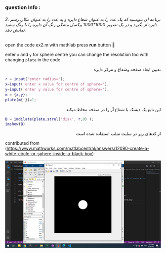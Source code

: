 
### question Info :

###### 2. برنامه ای بنویسید که یک عدد را به عنوان شعاع دایره و یه عدد را به عنوان مکان رسم دایره از بگیرد و در یک تصویر 1000*1000 پیکسل مشکی رنگ آن دایره را با رنگ سفید نمایش دهد.

open the code ex2.m with mathlab press **run** button :rocket: 

enter `x` and `y` for sphere centre
you can change the resolution too with changing `plate` in the code

<div dir = "rtl">
تعیین ابعاد صفحه وشعاع و مرکز دایره
</div>

```matlab
r = input('enter radius=');
x=input('enter x value for centre of sphere=');
y=input('enter y value for centre of sphere=');
m = {x,y}; 
plate(m{:})=1;
```

<div dir = "rtl">
این تابع  یک دیسک با شعاع آر را در صفحه محاط  میکند 
</div>

```matlab
B = imdilate(plate,strel('disk', r,0) );
imshow(B)
```

<div dir = "rtl">
از کدهای زیر در سایت متلب استفاده شده است
</div>

contributed from (https://www.mathworks.com/matlabcentral/answers/12090-create-a-white-circle-or-sphere-inside-a-black-box)

![img](https://github.com/semnan-university-ai/image-processing-class/blob/main/excersiecs/mohammadhoseinazad/2/ex2.png)

